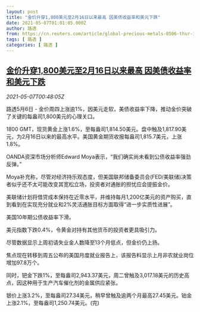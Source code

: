 ```yaml
---
layout: post
title: "金价升穿1,800美元至2月16日以来最高 因美债收益率和美元下跌"
date: 2021-05-07T01:01:05.000Z
author: 路透
from: https://cn.reuters.com/article/global-precious-metals-0506-thur-idCNKBS2CO01X
tags: [ 路透 ]
categories: [ 路透 ]
---
```

<!--1620349265000-->
[金价升穿1,800美元至2月16日以来最高 因美债收益率和美元下跌](https://cn.reuters.com/article/global-precious-metals-0506-thur-idCNKBS2CO01X)
------

<div>
<div><i>2021-05-07T00:48:05Z</i></div><p>路透5月6日 - 金价周四上涨逾1%，因美元走软，美债收益率下降，推动金价突破了关键的每盎司1,800美元的心理关口。</p><p>1800 GMT，现货黄金上涨1.6%，至每盎司1,814.50美元。盘中触及1,817.90美元，为2月16日以来的最高水平。美国黄金期货收报每盎司1,815.7美元，上涨1.8%。</p><p>OANDA资深市场分析师Edward Moya表示，“我们确实尚未看到公债收益率强劲反弹。”</p><p>Moya补充称，尽管对经济持乐观态度，但美国联邦储备委员会(FED/美联储)决策者似乎还不太可能改变其宽松立场，投资者对通胀的担忧应会提振金价。</p><p>美联储计划将借贷成本保持在近零水平，并维持每月1,200亿美元的资产购买，直到看到在实现充分就业和2%灵活通胀目标方面取得“进一步实质性进展”。</p><p>美国10年期公债收益率下滑。</p><p>美元指数下跌0.4%，令黄金对持有其他货币的投资者更具吸引力。</p><p>尽管数据显示上周初请失业金人数降至13个月低点，但金价仍上扬。</p><p>焦点现在转移到周五公布的美国月度就业报告上，该报告料显示上月非农就业岗位增加97.8万个。</p><p>同时，钯金下跌1%，至每盎司2,943.37美元，周二曾触及3,017.18美元的历史高点，因这种用于生产汽车催化剂的金属供应紧张。</p><p>银价上涨3.2%，至每盎司27.34美元，稍早曾触及逾两个月最高27.45美元。铂金上涨2.1%，至每盎司1,250.74美元。(完)</p>
</div>
